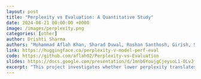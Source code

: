 ```yaml
---
layout: post
title: "Perplexity vs Evaluation: A Quantitative Study"
date: 2024-08-21 00:00:00 +0000
image: /images/perplexity.png
categories: [other]
author: Drishti Sharma
authors: "Mohammad Aflah Khan, Sharad Duwal, Roshan Santhosh, Girish, Shayekh, <strong>Drishti Sharma</strong>, Henok, Kamya, Nandini, Harshita, Timothy"
link: https://huggingface.co/perplexity-v-model-perf-eval
code: https://github.com/aflah02/Perplexity-vs-Evaluation
slides: https://docs.google.com/presentation/d/1mnb6YoujgCjeysoL1-0LvJfGpHguMWgG5cynwOXdjq4
excerpt: "This project investigates whether lower perplexity translates into better real-world model performance across tasks like summarization, instruction following, and multilingual QA. We benchmarked over 30 open-source LLMs and found that while perplexity does correlate with performance, the strength of that relationship depends heavily on language. Some models with low perplexity underperform on downstream tasks, especially in underrepresented languages. The results suggest that intrinsic linguistic characteristics and exposure during pretraining affect the connection between perplexity and quality — prompting a call for evaluation beyond perplexity alone."
---
```


